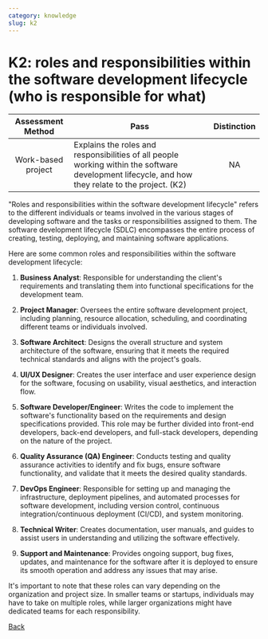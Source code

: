 ```yaml
---
category: knowledge
slug: k2
---
```


# K2: roles and responsibilities within the software development lifecycle (who is responsible for what)

<!-- prettier-ignore -->
| Assessment Method | Pass | Distinction |
| :---: | --- | :---: |
| Work-based project | Explains the roles and responsibilities of all people working within the software development lifecycle, and how they relate to the project. (K2) | NA |

"Roles and responsibilities within the software development lifecycle" refers to
the different individuals or teams involved in the various stages of developing
software and the tasks or responsibilities assigned to them. The software
development lifecycle (SDLC) encompasses the entire process of creating,
testing, deploying, and maintaining software applications.

Here are some common roles and responsibilities within the software development
lifecycle:

1. **Business Analyst**: Responsible for understanding the client's requirements
   and translating them into functional specifications for the development team.

2. **Project Manager**: Oversees the entire software development project,
   including planning, resource allocation, scheduling, and coordinating
   different teams or individuals involved.

3. **Software Architect**: Designs the overall structure and system architecture
   of the software, ensuring that it meets the required technical standards and
   aligns with the project's goals.

4. **UI/UX Designer**: Creates the user interface and user experience design for
   the software, focusing on usability, visual aesthetics, and interaction flow.

5. **Software Developer/Engineer**: Writes the code to implement the software's
   functionality based on the requirements and design specifications provided.
   This role may be further divided into front-end developers, back-end
   developers, and full-stack developers, depending on the nature of the
   project.

6. **Quality Assurance (QA) Engineer**: Conducts testing and quality assurance
   activities to identify and fix bugs, ensure software functionality, and
   validate that it meets the desired quality standards.

7. **DevOps Engineer**: Responsible for setting up and managing the
   infrastructure, deployment pipelines, and automated processes for software
   development, including version control, continuous integration/continuous
   deployment (CI/CD), and system monitoring.

8. **Technical Writer**: Creates documentation, user manuals, and guides to
   assist users in understanding and utilizing the software effectively.

9. **Support and Maintenance**: Provides ongoing support, bug fixes, updates,
   and maintenance for the software after it is deployed to ensure its smooth
   operation and address any issues that may arise.

It's important to note that these roles can vary depending on the organization
and project size. In smaller teams or startups, individuals may have to take on
multiple roles, while larger organizations might have dedicated teams for each
responsibility.

[Back](../README.md)
